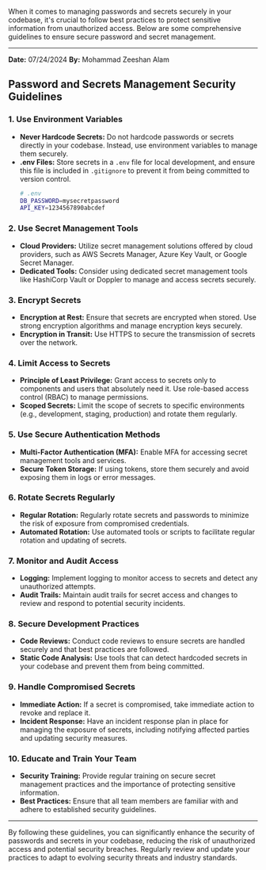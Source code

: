 When it comes to managing passwords and secrets securely in your codebase, it's crucial to follow best practices to protect sensitive information from unauthorized access. Below are some comprehensive guidelines to ensure secure password and secret management.

---
**Date:** 07/24/2024
**By:** Mohammad Zeeshan Alam
## Password and Secrets Management Security Guidelines

### 1. **Use Environment Variables**

- **Never Hardcode Secrets:** Do not hardcode passwords or secrets directly in your codebase. Instead, use environment variables to manage them securely.
- **.env Files:** Store secrets in a `.env` file for local development, and ensure this file is included in `.gitignore` to prevent it from being committed to version control.
  ```bash
  # .env
  DB_PASSWORD=mysecretpassword
  API_KEY=1234567890abcdef
  ```

### 2. **Use Secret Management Tools**

- **Cloud Providers:** Utilize secret management solutions offered by cloud providers, such as AWS Secrets Manager, Azure Key Vault, or Google Secret Manager.
- **Dedicated Tools:** Consider using dedicated secret management tools like HashiCorp Vault or Doppler to manage and access secrets securely.

### 3. **Encrypt Secrets**

- **Encryption at Rest:** Ensure that secrets are encrypted when stored. Use strong encryption algorithms and manage encryption keys securely.
- **Encryption in Transit:** Use HTTPS to secure the transmission of secrets over the network.

### 4. **Limit Access to Secrets**

- **Principle of Least Privilege:** Grant access to secrets only to components and users that absolutely need it. Use role-based access control (RBAC) to manage permissions.
- **Scoped Secrets:** Limit the scope of secrets to specific environments (e.g., development, staging, production) and rotate them regularly.

### 5. **Use Secure Authentication Methods**

- **Multi-Factor Authentication (MFA):** Enable MFA for accessing secret management tools and services.
- **Secure Token Storage:** If using tokens, store them securely and avoid exposing them in logs or error messages.

### 6. **Rotate Secrets Regularly**

- **Regular Rotation:** Regularly rotate secrets and passwords to minimize the risk of exposure from compromised credentials.
- **Automated Rotation:** Use automated tools or scripts to facilitate regular rotation and updating of secrets.

### 7. **Monitor and Audit Access**

- **Logging:** Implement logging to monitor access to secrets and detect any unauthorized attempts.
- **Audit Trails:** Maintain audit trails for secret access and changes to review and respond to potential security incidents.

### 8. **Secure Development Practices**

- **Code Reviews:** Conduct code reviews to ensure secrets are handled securely and that best practices are followed.
- **Static Code Analysis:** Use tools that can detect hardcoded secrets in your codebase and prevent them from being committed.

### 9. **Handle Compromised Secrets**

- **Immediate Action:** If a secret is compromised, take immediate action to revoke and replace it.
- **Incident Response:** Have an incident response plan in place for managing the exposure of secrets, including notifying affected parties and updating security measures.

### 10. **Educate and Train Your Team**

- **Security Training:** Provide regular training on secure secret management practices and the importance of protecting sensitive information.
- **Best Practices:** Ensure that all team members are familiar with and adhere to established security guidelines.

---

By following these guidelines, you can significantly enhance the security of passwords and secrets in your codebase, reducing the risk of unauthorized access and potential security breaches. Regularly review and update your practices to adapt to evolving security threats and industry standards.